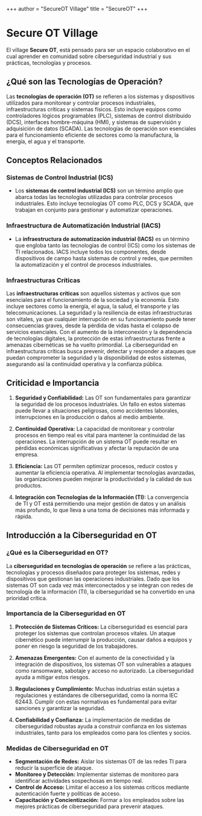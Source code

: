 +++
author = "SecureOT Village"
title = "SecureOT"
+++

# Secure OT Village

El village **Secure OT**, está pensado para ser un espacio colaborativo en el cual aprender en comunidad sobre ciberseguridad industrial y sus prácticas, tecnologías y procesos.

## ¿Qué son las Tecnologías de Operación?
Las **tecnologías de operación (OT)** se refieren a los sistemas y dispositivos utilizados para monitorear y controlar procesos industriales, infraestructuras críticas y sistemas físicos. Esto incluye equipos como controladores lógicos programables (PLC), sistemas de control distribuido (DCS), interfaces hombre-máquina (HMI), y sistemas de supervisión y adquisición de datos (SCADA). Las tecnologías de operación son esenciales para el funcionamiento eficiente de sectores como la manufactura, la energía, el agua y el transporte.

## Conceptos Relacionados

### Sistemas de Control Industrial (ICS)
- Los **sistemas de control industrial (ICS)** son un término amplio que abarca todas las tecnologías utilizadas para controlar procesos industriales. Esto incluye tecnologías OT como PLC, DCS y SCADA, que trabajan en conjunto para gestionar y automatizar operaciones.

### Infraestructura de Automatización Industrial (IACS)
- La **infraestructura de automatización industrial (IACS)** es un término que engloba tanto las tecnologías de control (ICS) como los sistemas de TI relacionados. IACS incluye todos los componentes, desde dispositivos de campo hasta sistemas de control y redes, que permiten la automatización y el control de procesos industriales.

### Infraestructuras Críticas

Las **infraestructuras críticas** son aquellos sistemas y activos que son esenciales para el funcionamiento de la sociedad y la economía. Esto incluye sectores como la energía, el agua, la salud, el transporte y las telecomunicaciones. La seguridad y la resiliencia de estas infraestructuras son vitales, ya que cualquier interrupción en su funcionamiento puede tener consecuencias graves, desde la pérdida de vidas hasta el colapso de servicios esenciales. Con el aumento de la interconexión y la dependencia de tecnologías digitales, la protección de estas infraestructuras frente a amenazas cibernéticas se ha vuelto primordial. La ciberseguridad en infraestructuras críticas busca prevenir, detectar y responder a ataques que puedan comprometer la seguridad y la disponibilidad de estos sistemas, asegurando así la continuidad operativa y la confianza pública.


## Criticidad e Importancia
1. **Seguridad y Confiabilidad:** Las OT son fundamentales para garantizar la seguridad de los procesos industriales. Un fallo en estos sistemas puede llevar a situaciones peligrosas, como accidentes laborales, interrupciones en la producción o daños al medio ambiente.
  
2. **Continuidad Operativa:** La capacidad de monitorear y controlar procesos en tiempo real es vital para mantener la continuidad de las operaciones. La interrupción de un sistema OT puede resultar en pérdidas económicas significativas y afectar la reputación de una empresa.
  
3. **Eficiencia:** Las OT permiten optimizar procesos, reducir costos y aumentar la eficiencia operativa. Al implementar tecnologías avanzadas, las organizaciones pueden mejorar la productividad y la calidad de sus productos.

4. **Integración con Tecnologías de la Información (TI):** La convergencia de TI y OT está permitiendo una mejor gestión de datos y un análisis más profundo, lo que lleva a una toma de decisiones más informada y rápida.

## Introducción a la Ciberseguridad en OT

### ¿Qué es la Ciberseguridad en OT?
La **ciberseguridad en tecnologías de operación** se refiere a las prácticas, tecnologías y procesos diseñados para proteger los sistemas, redes y dispositivos que gestionan las operaciones industriales. Dado que los sistemas OT son cada vez más interconectados y se integran con redes de tecnología de la información (TI), la ciberseguridad se ha convertido en una prioridad crítica.

### Importancia de la Ciberseguridad en OT
1. **Protección de Sistemas Críticos:** La ciberseguridad es esencial para proteger los sistemas que controlan procesos vitales. Un ataque cibernético puede interrumpir la producción, causar daños a equipos y poner en riesgo la seguridad de los trabajadores.

2. **Amenazas Emergentes:** Con el aumento de la conectividad y la integración de dispositivos, los sistemas OT son vulnerables a ataques como ransomware, sabotaje y acceso no autorizado. La ciberseguridad ayuda a mitigar estos riesgos.

3. **Regulaciones y Cumplimiento:** Muchas industrias están sujetas a regulaciones y estándares de ciberseguridad, como la norma IEC 62443. Cumplir con estas normativas es fundamental para evitar sanciones y garantizar la seguridad.

4. **Confiabilidad y Confianza:** La implementación de medidas de ciberseguridad robustas ayuda a construir confianza en los sistemas industriales, tanto para los empleados como para los clientes y socios.

### Medidas de Ciberseguridad en OT
- **Segmentación de Redes:** Aislar los sistemas OT de las redes TI para reducir la superficie de ataque.
- **Monitoreo y Detección:** Implementar sistemas de monitoreo para identificar actividades sospechosas en tiempo real.
- **Control de Acceso:** Limitar el acceso a los sistemas críticos mediante autenticación fuerte y políticas de acceso.
- **Capacitación y Concientización:** Formar a los empleados sobre las mejores prácticas de ciberseguridad para prevenir ataques.

